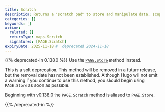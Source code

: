 ```yaml
---
title: Scratch
description: Returns a "scratch pad" to store and manipulate data, scoped to the current page.
categories: []
keywords: []
action:
  related: []
  returnType: maps.Scratch
  signatures: [PAGE.Scratch]
expiryDate: 2025-11-18 #  deprecated 2024-11-18
---
```


{{% deprecated-in 0.138.0 %}}
Use the [`PAGE.Store`] method instead.

This is a soft deprecation. This method will be removed in a future release, but the removal date has not been established. Although Hugo will not emit a warning if you continue to use this method, you should begin using `PAGE.Store` as soon as possible.

Beginning with v0.138.0 the `PAGE.Scratch` method is aliased to `PAGE.Store`.

[`PAGE.Store`]: /methods/page/store/
{{% /deprecated-in %}}
